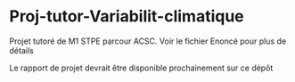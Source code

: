 # Proj-tutor-Variabilit-climatique
Projet tutoré de M1 STPE parcour ACSC. 
Voir le fichier Enoncé pour plus de détails

Le rapport de projet devrait être disponible prochainement sur ce dépôt
